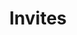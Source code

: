 ---
title: Invites
lunr: true
nav_sort: 5
nav_groups:
  - primary
tags:
  - http
  - rest
  - api
---